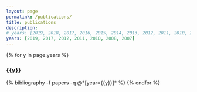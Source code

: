 ```yaml
---
layout: page
permalink: /publications/
title: publications
description: 
# years: [2019, 2018, 2017, 2016, 2015, 2014, 2013, 2012, 2011, 2010, 2009, 2008, 2007]
years: [2019, 2017, 2012, 2011, 2010, 2008, 2007]
---
```


{% for y in page.years %}
  <h3 class="year">{{y}}</h3>
  {% bibliography -f papers -q @*[year={{y}}]* %}
{% endfor %}

